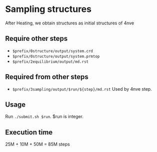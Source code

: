 # Sampling structures

After Heating, we obtain structures as initial structures of 4nve

## Require other steps

- `$prefix/0structure/output/system.crd`
- `$prefix/0structure/output/system.prmtop`
- `$prefix/2equilibrium/output/md.rst`

## Required from other steps

- `$prefix/3sampling/output/$run/${step}/md.rst`
  Used by 4nve step.

## Usage

Run `./submit.sh $run`. $run is integer.

## Execution time

25M + 10M + 50M = 85M steps
